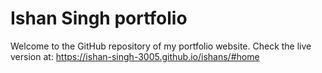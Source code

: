 # Ishan Singh portfolio

Welcome to the GitHub repository of my portfolio website. Check the live version at: https://ishan-singh-3005.github.io/ishans/#home